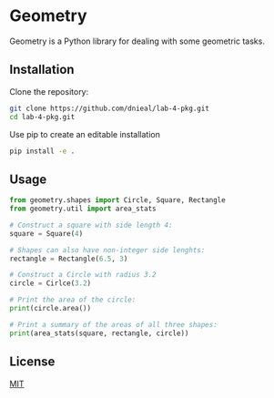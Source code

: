 # Geometry

Geometry is a Python library for dealing with some geometric tasks.

## Installation

Clone the repository: 

```bash
git clone https://github.com/dnieal/lab-4-pkg.git
cd lab-4-pkg.git
```

Use pip to create an editable installation

```bash
pip install -e .
```

## Usage

```python
from geometry.shapes import Circle, Square, Rectangle
from geometry.util import area_stats

# Construct a square with side length 4:
square = Square(4)

# Shapes can also have non-integer side lenghts:
rectangle = Rectangle(6.5, 3)

# Construct a Circle with radius 3.2
circle = Cirlce(3.2)

# Print the area of the circle:
print(circle.area())

# Print a summary of the areas of all three shapes:
print(area_stats(square, rectangle, circle))
```

## License

[MIT](https://choosealicense.com/licenses/mit/)